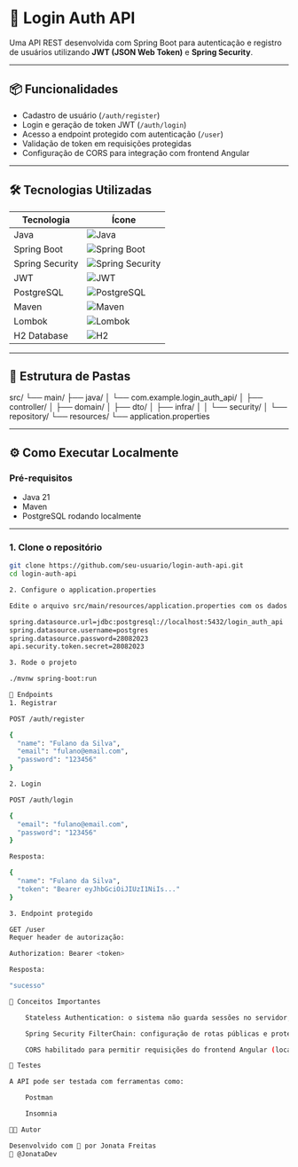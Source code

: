 

# 🔐 Login Auth API

Uma API REST desenvolvida com Spring Boot para autenticação e registro de usuários utilizando **JWT (JSON Web Token)** e **Spring Security**.

---

## 📦 Funcionalidades

- Cadastro de usuário (`/auth/register`)
- Login e geração de token JWT (`/auth/login`)
- Acesso a endpoint protegido com autenticação (`/user`)
- Validação de token em requisições protegidas
- Configuração de CORS para integração com frontend Angular

---

## 🛠️ Tecnologias Utilizadas

| Tecnologia        | Ícone |
|-------------------|-------|
| Java              | ![Java](https://img.shields.io/badge/-Java-000?logo=java&logoColor=white&style=flat-square) |
| Spring Boot       | ![Spring Boot](https://img.shields.io/badge/-Spring_Boot-000?logo=spring-boot&logoColor=6DB33F&style=flat-square) |
| Spring Security   | ![Spring Security](https://img.shields.io/badge/-Spring_Security-000?logo=spring&logoColor=6DB33F&style=flat-square) |
| JWT               | ![JWT](https://img.shields.io/badge/-JWT-000?logo=json-web-tokens&logoColor=white&style=flat-square) |
| PostgreSQL        | ![PostgreSQL](https://img.shields.io/badge/-PostgreSQL-000?logo=postgresql&logoColor=white&style=flat-square) |
| Maven             | ![Maven](https://img.shields.io/badge/-Maven-000?logo=apache-maven&logoColor=white&style=flat-square) |
| Lombok            | ![Lombok](https://img.shields.io/badge/-Lombok-000?logo=java&logoColor=white&style=flat-square) |
| H2 Database       | ![H2](https://img.shields.io/badge/-H2_DB-000?logo=h2&logoColor=white&style=flat-square) |

---

## 📁 Estrutura de Pastas

src/
└── main/
├── java/
│ └── com.example.login_auth_api/
│ ├── controller/
│ ├── domain/
│ ├── dto/
│ ├── infra/
│ │ └── security/
│ └── repository/
└── resources/
└── application.properties


---

## ⚙️ Como Executar Localmente

### Pré-requisitos

- Java 21
- Maven
- PostgreSQL rodando localmente

---

### 1. Clone o repositório

```bash
git clone https://github.com/seu-usuario/login-auth-api.git
cd login-auth-api

2. Configure o application.properties

Edite o arquivo src/main/resources/application.properties com os dados do seu banco:

spring.datasource.url=jdbc:postgresql://localhost:5432/login_auth_api
spring.datasource.username=postgres
spring.datasource.password=28082023
api.security.token.secret=28082023

3. Rode o projeto

./mvnw spring-boot:run

🔐 Endpoints
1. Registrar

POST /auth/register

{
  "name": "Fulano da Silva",
  "email": "fulano@email.com",
  "password": "123456"
}

2. Login

POST /auth/login

{
  "email": "fulano@email.com",
  "password": "123456"
}

Resposta:

{
  "name": "Fulano da Silva",
  "token": "Bearer eyJhbGciOiJIUzI1NiIs..."
}

3. Endpoint protegido

GET /user
Requer header de autorização:

Authorization: Bearer <token>

Resposta:

"sucesso"

🧠 Conceitos Importantes

    Stateless Authentication: o sistema não guarda sessões no servidor, apenas tokens JWT.

    Spring Security FilterChain: configuração de rotas públicas e protegidas.

    CORS habilitado para permitir requisições do frontend Angular (localhost:4200).

🧪 Testes

A API pode ser testada com ferramentas como:

    Postman

    Insomnia

👨‍💻 Autor

Desenvolvido com 💙 por Jonata Freitas
🔗 @JonataDev